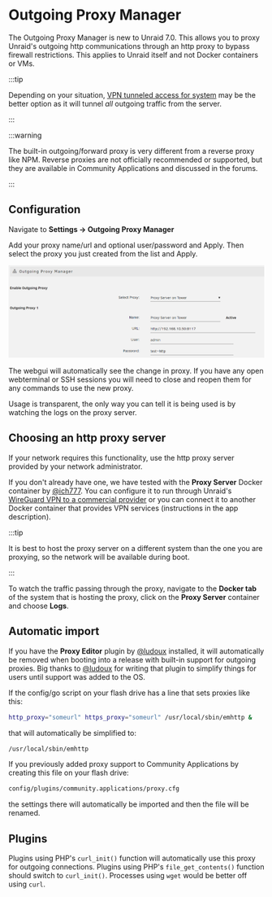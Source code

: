 # Outgoing Proxy Manager

The Outgoing Proxy Manager is new to Unraid 7.0. This allows you to proxy Unraid's outgoing http communications through an http proxy to bypass firewall restrictions.
This applies to Unraid itself and not Docker containers or VMs.

:::tip

Depending on your situation, [VPN tunneled access for system](vpn.md#configuring-vpn-tunneled-access-for-system) may be the better option as it will tunnel *all* outgoing traffic from the server.

:::

:::warning

The built-in outgoing/forward proxy is very different from a reverse proxy like NPM. Reverse proxies are not officially recommended or supported, but they are available in Community Applications and discussed in the forums.

:::

## Configuration

Navigate to **Settings → Outgoing Proxy Manager**

Add your proxy name/url and optional user/password and Apply. Then select the proxy you just created from the list and Apply.

![Outgoing Proxy Manager](assets/outgoing-proxy-manager.png)

The webgui will automatically see the change in proxy. If you have any open webterminal or SSH sessions you will need to close and reopen them for any commands to use the new proxy.

Usage is transparent, the only way you can tell it is being used is by watching the logs on the proxy server.

## Choosing an http proxy server

If your network requires this functionality, use the http proxy server provided by your network administrator.

If you don't already have one, we have tested with the **Proxy Server** Docker container by [@ich777](https://forums.unraid.net/profile/72388-ich777/). You can configure it to run through Unraid's [WireGuard VPN to a commercial provider](vpn.md#outgoing-vpn-connections ) or you can connect it to another Docker container that provides VPN services (instructions in the app description).

:::tip

It is best to host the proxy server on a different system than the one you are proxying, so the network will be available during boot.

:::

To watch the traffic passing through the proxy, navigate to the **Docker tab** of the system that is hosting the proxy, click on the **Proxy Server** container and choose **Logs**.

## Automatic import

If you have the **Proxy Editor** plugin by [@ludoux](https://forums.unraid.net/profile/168579-ludoux/) installed, it will automatically be removed when booting into a release with built-in support for outgoing proxies.  Big thanks to [@ludoux](https://forums.unraid.net/profile/168579-ludoux/) for writing that plugin to simplify things for users until support was added to the OS.

If the config/go script on your flash drive has a line that sets proxies like this:

```bash
http_proxy="someurl" https_proxy="someurl" /usr/local/sbin/emhttp &
```

that will automatically be simplified to:

```bash
/usr/local/sbin/emhttp
```

If you previously added proxy support to Community Applications by creating this file on your flash drive:

```bash
config/plugins/community.applications/proxy.cfg
```

the settings there will automatically be imported and then the file will be renamed.

## Plugins

Plugins using PHP's `curl_init()` function will automatically use this proxy for outgoing connections. Plugins using PHP's `file_get_contents()` function should switch to `curl_init()`. Processes using `wget` would be better off using `curl`.
